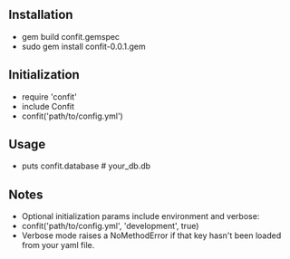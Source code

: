 Installation
------------
* gem build confit.gemspec
* sudo gem install confit-0.0.1.gem

Initialization
--------------
* require 'confit'
* include Confit
* confit('path/to/config.yml')

Usage
-----
* puts confit.database # your_db.db

Notes
-----
* Optional initialization params include environment and verbose:
* confit('path/to/config.yml', 'development', true)
* Verbose mode raises a NoMethodError if that key hasn't been loaded from your yaml file.